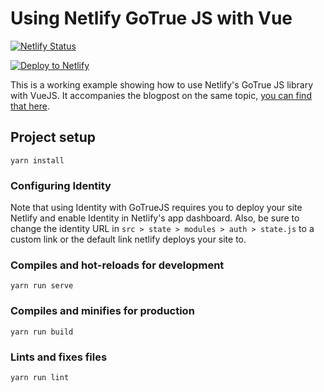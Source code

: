 # Using Netlify GoTrue JS with Vue

[![Netlify Status](https://api.netlify.com/api/v1/badges/d0a7405c-9659-4047-a633-f07133b22c1b/deploy-status)](https://app.netlify.com/sites/netlify-gotrue-in-vue/deploys)

[![Deploy to Netlify](https://www.netlify.com/img/deploy/button.svg)](https://app.netlify.com/start/deploy?repository=https://github.com/shortdiv/gotruejs-in-vue)

This is a working example showing how to use Netlify's GoTrue JS library with VueJS. It accompanies the blogpost on the same topic, [you can find that here](https://www.netlify.com/blog/2018/12/07/gotrue-js-bringing-authentication-to-static-sites-with-just-3kb-of-js/). 

## Project setup

```
yarn install
```

### Configuring Identity
Note that using Identity with GoTrueJS requires you to deploy your site Netlify and enable Identity in Netlify's app dashboard. Also, be sure to change the identity URL in `src > state > modules > auth > state.js` to a custom link or the default link netlify deploys your site to. 


### Compiles and hot-reloads for development

```
yarn run serve
```

### Compiles and minifies for production

```
yarn run build
```

### Lints and fixes files

```
yarn run lint
```
